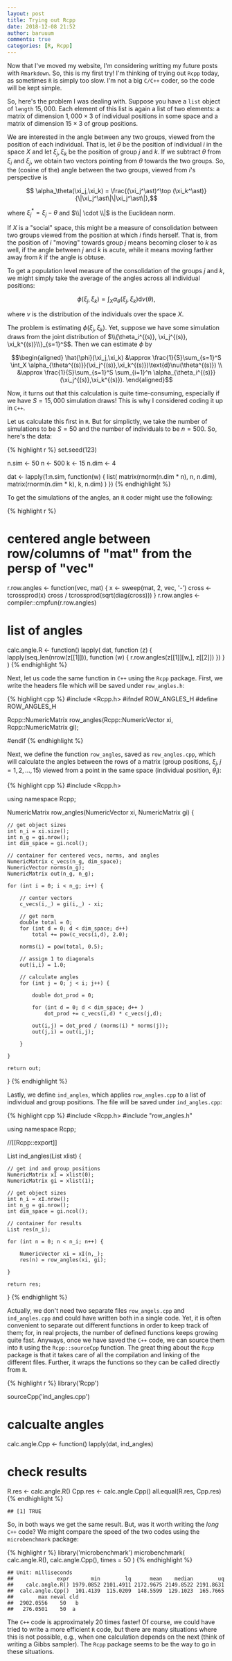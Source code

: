 ```yaml
---
layout: post
title: Trying out Rcpp
date: 2018-12-08 21:52
author: baruuum
comments: true
categories: [R, Rcpp]
---
```


Now that I've moved my website, I'm considering writting my future posts with `Rmarkdown`. So, this is my first try! I'm thinking of trying out `Rcpp` today, as sometimes `R` is simply too slow. I'm not a big `C/C++` coder, so the code will be kept simple.

So, here's the problem I was dealing with. Suppose you have a `list` object of `length` $15,000$. Each element of this list is again a list of two elements: a matrix of dimension $1,000\times 3$ of individual positions in some space and a matrix of dimension $15\times 3$ of group positions.

We are interested in the angle between any two groups, viewed from the position of each individual. That is, let $\theta$ be the position of individual $i$ in the space $X$ and let $\xi_j, \xi_k$ be the position of group $j$ and $k$. If we subtract $\theta$ from $\xi_i$ and $\xi_j$, we obtain two vectors pointing from $\theta$ towards the two groups. So, the (cosine of the) angle between the two groups, viewed from $i$'s perspective is

$$ \alpha_\theta(\xi_j,\xi_k) = \frac{(\xi_j^\ast)^\top (\xi_k^\ast)}{\|\xi_j^\ast\|\|\xi_j^\ast\|},$$

where $\xi_j^\ast = \xi_j - \theta$ and $\\| \cdot \\|$ is the Euclidean norm. 

If $X$ is a "social" space, this might be a measure of consolidation between two groups viewed from the position at which $i$ finds herself. That is, from the position of $i$ "moving" towards group $j$ means becoming closer to $k$ as well, if the angle between $j$ and $k$ is acute, while it means moving farther away from $k$ if the angle is obtuse. 

To get a population level measure of the consolidation of the groups $j$ and $k$, we might simply take the average of the angles across all individual positions:

$$\phi(\xi_j,\xi_k) = \int_X \alpha_\theta(\xi_j,\xi_k) \text{d}\nu(\theta),$$

where $\nu$ is the distribution of the individuals over the space $X$. 

The problem is estimating $\phi(\xi_j,\xi_k)$. Yet, suppose we have some simulation draws from the joint distribution of $\\{\theta_i^{(s)}, \xi_j^{(s)}, \xi_k^{(s)}\\}_{s=1}^S$. Then we can estimate $\phi$ by 

$$\begin{aligned}
\hat{\phi}(\xi_j,\xi_k) &\approx \frac{1}{S}\sum_{s=1}^S \int_X \alpha_{\theta^{(s)}}(\xi_j^{(s)},\xi_k^{(s)})\text{d}\nu(\theta^{(s)}) \\
&\approx \frac{1}{S}\sum_{s=1}^S \sum_{i=1}^n \alpha_{\theta_i^{(s)}}(\xi_j^{(s)},\xi_k^{(s)}).
\end{aligned}$$

Now, it turns out that this calculation is quite time-consuming, especially if we have $S=15,000$ simulation draws! This is why I considered coding it up in `C++`. 

Let us calculate this first in `R`. But for simplictly, we take the number of simulations to be $S = 50$ and the number of individuals to be $n = 500$. So, here's the data:

{% highlight r %}
set.seed(123)

n.sim <- 50
n <- 500
k <- 15
n.dim <- 4

dat <- lapply(1:n.sim, function(w) {
        list(
            matrix(rnorm(n.dim * n), n, n.dim),
            matrix(rnorm(n.dim * k), k, n.dim)
        )
    })
{% endhighlight %}

To get the simulations of the angles, an `R` coder might use the following:

{% highlight r %}
# centered angle between row/columns of "mat" from the persp of "vec"
r.row.angles <- function(vec, mat) {
    x <- sweep(mat, 2, vec, '-')
    cross <- tcrossprod(x)
    cross / tcrossprod(sqrt(diag(cross)))
}
r.row.angles <- compiler::cmpfun(r.row.angles)

# list of angles
calc.angle.R <- function() lapply(
    dat, function (z) {
        lapply(seq_len(nrow(z[[1]])), function (w) {
            r.row.angles(z[[1]][w,], z[[2]])
        })
    }
)
{% endhighlight %}

Next, let us code the same function in `C++` using the `Rcpp` package. First, we write the headers file which will be saved under `row_angles.h`:

{% highlight cpp %}
#include <Rcpp.h>
#ifndef ROW_ANGLES_H
#define ROW_ANGLES_H

Rcpp::NumericMatrix row_angles(Rcpp::NumericVector xi,
                               Rcpp::NumericMatrix gi);
                               
#endif
{% endhighlight %}

Next, we define the function `row_angles`, saved as `row_angles.cpp`, which will calculate the angles between the rows of a matrix (group positions, $\xi_j, j=1,2,...,15$) viewed from a point in the same space (individual position, $\theta_i$):

{% highlight cpp %}
#include <Rcpp.h>

using namespace Rcpp;

NumericMatrix row_angles(NumericVector xi, NumericMatrix gi) {

    // get object sizes
    int n_i = xi.size();
    int n_g = gi.nrow();
    int dim_space = gi.ncol();
    
    // container for centered vecs, norms, and angles
    NumericMatrix c_vecs(n_g, dim_space);
    NumericVector norms(n_g);
    NumericMatrix out(n_g, n_g);
    
    for (int i = 0; i < n_g; i++) {
    
        // center vectors
        c_vecs(i,_) = gi(i,_) - xi;
    
        // get norm
        double total = 0;
        for (int d = 0; d < dim_space; d++)
            total += pow(c_vecs(i,d), 2.0);
    
        norms(i) = pow(total, 0.5);
    
        // assign 1 to diagonals
        out(i,i) = 1.0;
    
        // calculate angles
        for (int j = 0; j < i; j++) {
    
            double dot_prod = 0;
    
            for (int d = 0; d < dim_space; d++ )
                dot_prod += c_vecs(i,d) * c_vecs(j,d);
    
            out(i,j) = dot_prod / (norms(i) * norms(j));
            out(j,i) = out(i,j);
    
        }

    }

    return out;
    
}
{% endhighlight %}

Lastly, we define `ind_angles`, which applies `row_angles.cpp` to a list of individual and group positions. The file will be saved under `ind_angles.cpp`:

{% highlight cpp %}
#include <Rcpp.h>
#include "row_angles.h"

using namespace Rcpp;

//[[Rcpp::export]]

List ind_angles(List xlist) {
    
    // get ind and group positions
    NumericMatrix xI = xlist(0);
    NumericMatrix gi = xlist(1);
    
    // get object sizes
    int n_i = xI.nrow();
    int n_g = gi.nrow();
    int dim_space = gi.ncol();
    
    // container for results
    List res(n_i);

    for (int n = 0; n < n_i; n++) {
        
        NumericVector xi = xI(n,_);
        res(n) = row_angles(xi, gi);
    
    }
    
    return res;
}
{% endhighlight %}

Actually, we don't need two separate files `row_angels.cpp` and `ind_angles.cpp` and could have written both in a single code. Yet, it is often convenient to separate out different functions in order to keep track of them; for, in real projects, the number of defined functions keeps growing quite fast. Anyways, once we have saved the `C++` code, we can source them into `R` using the `Rcpp::sourceCpp` function. The great thing about the `Rcpp` package is that it takes care of all the compilation and linking of the different files. Further, it wraps the functions so they can be called directly from `R`. 

{% highlight r %}
library('Rcpp')

sourceCpp('ind_angles.cpp')

# calcualte angles
calc.angle.Cpp <- function() lapply(dat, ind_angles)

# check results
R.res <- calc.angle.R()
Cpp.res <- calc.angle.Cpp()
all.equal(R.res, Cpp.res)
{% endhighlight %}

    ## [1] TRUE

So, in both ways we get the same result. But, was it worth writing the _long_ `C++` code? We might compare the speed of the two codes using the `microbenchmark` package:

{% highlight r %}
library('microbenchmark')
microbenchmark(
    calc.angle.R(),
    calc.angle.Cpp(),
    times = 50
)
{% endhighlight %}

    ## Unit: milliseconds
    ##              expr       min        lq      mean    median        uq
    ##    calc.angle.R() 1979.0852 2101.4911 2172.9675 2149.8522 2191.8631
    ##  calc.angle.Cpp()  101.4139  115.0209  148.5599  129.1023  165.7665
    ##        max neval cld
    ##  2902.0556    50   b
    ##   276.0501    50  a

The `C++` code is approximately 20 times faster! Of course, we could have tried to write a more efficient `R` code, but there are many situations where this is not possible, e.g., when one calculation depends on the next (think of writing a Gibbs sampler). The `Rcpp` package seems to be the way to go in these situations.
